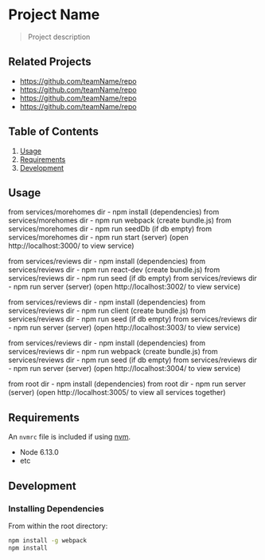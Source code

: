 # Project Name

> Project description

## Related Projects

  - https://github.com/teamName/repo
  - https://github.com/teamName/repo
  - https://github.com/teamName/repo
  - https://github.com/teamName/repo

## Table of Contents

1. [Usage](#Usage)
1. [Requirements](#requirements)
1. [Development](#development)

## Usage
from services/morehomes dir - npm install (dependencies)
from services/morehomes dir - npm run webpack (create bundle.js)
from services/morehomes dir - npm run seedDb (if db empty)
from services/morehomes dir - npm run start (server)
(open http://localhost:3000/ to view service)

from services/reviews dir - npm install (dependencies)
from services/reviews dir - npm run react-dev (create bundle.js)
from services/reviews dir - npm run seed (if db empty)
from services/reviews dir - npm run server (server)
(open http://localhost:3002/ to view service)

from services/reviews dir - npm install (dependencies)
from services/reviews dir - npm run client (create bundle.js)
from services/reviews dir - npm run seed (if db empty)
from services/reviews dir - npm run server (server)
(open http://localhost:3003/ to view service)

from services/reviews dir - npm install (dependencies)
from services/reviews dir - npm run webpack (create bundle.js)
from services/reviews dir - npm run seed (if db empty)
from services/reviews dir - npm run server (server)
(open http://localhost:3004/ to view service)

from root dir - npm install (dependencies)
from root dir - npm run server (server)
(open http://localhost:3005/ to view all services together)

## Requirements

An `nvmrc` file is included if using [nvm](https://github.com/creationix/nvm).

- Node 6.13.0
- etc

## Development

### Installing Dependencies

From within the root directory:

```sh
npm install -g webpack
npm install
```

